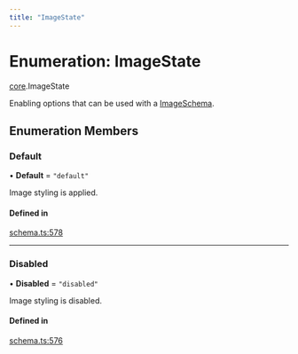 ```yaml
---
title: "ImageState"
---
```

# Enumeration: ImageState

[core](../modules/core.md).ImageState

Enabling options that can be used with a [ImageSchema](../interfaces/core.ImageSchema.md).

## Enumeration Members

### Default

• **Default** = ``"default"``

Image styling is applied.

#### Defined in

[schema.ts:578](https://github.com/coda/packs-sdk/blob/main/schema.ts#L578)

___

### Disabled

• **Disabled** = ``"disabled"``

Image styling is disabled.

#### Defined in

[schema.ts:576](https://github.com/coda/packs-sdk/blob/main/schema.ts#L576)
